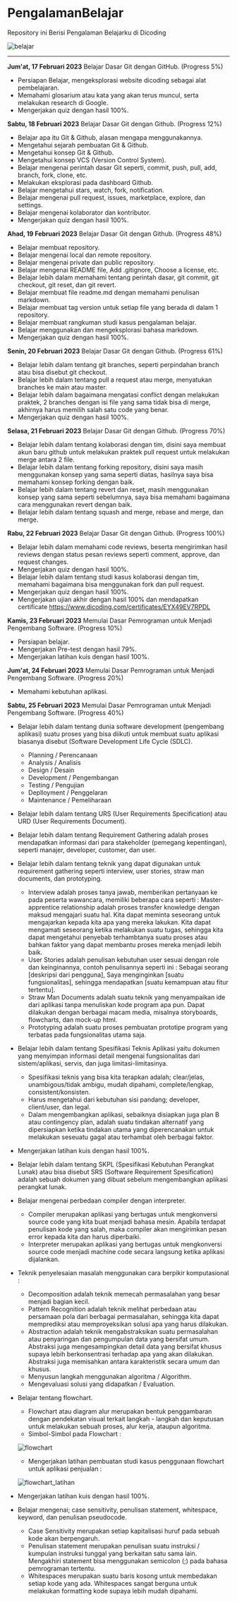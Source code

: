 # PengalamanBelajar
Repository ini Berisi Pengalaman Belajarku di Dicoding

![belajar](https://user-images.githubusercontent.com/67992588/219952148-2e30cad6-bc12-4761-8a35-b65bac483ebb.jpg)

- - -

**Jum'at, 17 Februari 2023**
Belajar Dasar Git dengan GitHub. (Progress 5%)
  * Persiapan Belajar, mengeksplorasi website dicoding sebagai alat pembelajaran.
  * Memahami glosarium atau kata yang akan terus muncul, serta melakukan research di Google.
  * Mengerjakan quiz dengan hasil 100%.

**Sabtu, 18 Februari 2023**
Belajar Dasar Git dengan Github. (Progress 12%)
  * Belajar apa itu Git & Github, alasan mengapa menggunakannya.
  * Mengetahui sejarah pembuatan Git & Github.
  * Mengetahui konsep Git & Github.
  * Mengetahui konsep VCS (Version Control System).
  * Belajar mengenai perintah dasar Git seperti, commit, push, pull, add, branch, fork, clone, etc.
  * Melakukan eksplorasi pada dashboard Github.
  * Belajar mengetahui stars, watch, fork, notification.
  * Belajar mengenai pull request, issues, marketplace, explore, dan settings.
  * Belajar mengenai kolaborator dan kontributor.
  * Mengerjakan quiz dengan hasil 100%.
 
**Ahad, 19 Februari 2023**
Belajar Dasar Git dengan Github. (Progress 48%)
  * Belajar membuat repository.
  * Belajar mengenai local dan remote repository.
  * Belajar mengenai private dan public repository.
  * Belajar mengenai README file, Add .gitignore, Choose a license, etc.
  * Belajar lebih dalam memahami tentang perintah dasar, git commit, git checkout, git reset, dan git revert.
  * Belajar membuat file readme.md dengan memahami penulisan markdown.
  * Belajar membuat tag version untuk setiap file yang berada di dalam 1 repository.
  * Belajar membuat rangkuman studi kasus pengalaman belajar.
  * Belajar menggunakan dan mengeksplorasi bahasa markdown.
  * Mengerjakan quiz dengan hasil 100%.

**Senin, 20 Februari 2023**
Belajar Dasar Git dengan Github. (Progress 61%)
  * Belajar lebih dalam tentang git branches, seperti perpindahan branch atau bisa disebut git checkout.
  * Belajar lebih dalam tentang pull a request atau merge, menyatukan branches ke main atau master.
  * Belajar lebih dalam bagaimana mengatasi conflict dengan melakukan praktek, 2 branches dengan isi file yang sama tidak bisa di merge, akhirnya harus memilih salah       satu code yang benar.
  * Mengerjakan quiz dengan hasil 100%.

**Selasa, 21 Februari 2023**
Belajar Dasar Git dengan Github. (Progress 70%)
  * Belajar lebih dalam tentang kolaborasi dengan tim, disini saya membuat akun baru github untuk melakukan praktek pull request untuk melakukan merge antara 2 file.
  * Belajar lebih dalam tentang forking repository, disini saya masih menggunakan konsep yang sama seperti diatas, hasilnya saya bisa memahami konsep forking dengan       baik.
  * Belajar lebih dalam tentang revert dan reset, masih menggunakan konsep yang sama seperti sebelumnya, saya bisa memahami bagaimana cara menggunakan revert dengan       baik.
  * Belajar lebih dalam tentang squash and merge, rebase and merge, dan merge.

**Rabu, 22 Februari 2023**
Belajar Dasar Git dengan Github. (Progress 100%)
  * Belajar lebih dalam memahami code reviews, beserta mengirimkan hasil reviews dengan status pesan reviews seperti comment, approve, dan request changes.
  * Mengerjakan quiz dengan hasil 100%.
  * Belajar lebih dalam tentang studi kasus kolaborasi dengan tim, memahami bagaimana bisa menggunakan fork dan pull request.
  * Mengerjakan quiz dengan hasil 100%.
  * Mengerjakan ujian akhir dengan hasil 100% dan mendapatkan certificate https://www.dicoding.com/certificates/EYX49EV7RPDL

**Kamis, 23 Februari 2023**
Memulai Dasar Pemrograman untuk Menjadi Pengembang Software. (Progress 10%)
  * Persiapan belajar.
  * Mengerjakan Pre-test dengan hasil 79%.
  * Mengerjakan latihan kuis dengan hasil 100%.
  
**Jum'at, 24 Februari 2023**
Memulai Dasar Pemrograman untuk Menjadi Pengembang Software. (Progress 20%)
  * Memahami kebutuhan aplikasi.

**Sabtu, 25 Februari 2023**
Memulai Dasar Pemrograman untuk Menjadi Pengembang Software. (Progress 40%)
  * Belajar lebih dalam tentang dunia software development (pengembang aplikasi) suatu proses yang bisa diikuti untuk membuat suatu aplikasi biasanya disebut (Software     Development Life Cycle (SDLC).
    - Planning / Perencanaan
    - Analysis / Analisis
    - Design / Desain
    - Development / Pengembangan
    - Testing / Pengujian
    - Deplloyment / Penggelaran
    - Maintenance / Pemeliharaan
  * Belajar lebih dalam tentang URS (User Requirements Specification) atau URD (User Requirements Document).
  * Belajar lebih dalam tentang Requirement Gathering adalah proses mendapatkan informasi dari para stakeholder (pemegang kepentingan), seperti manajer, developer,         customer, dan user.
  * Belajar lebih dalam tentang teknik yang dapat digunakan untuk requirement gathering seperti interview, user stories, straw man documents, dan prototyping.
    - Interview adalah proses tanya jawab, memberikan pertanyaan ke pada peserta wawancara, memiliki beberapa cara seperti :
      Master-apprentice relationship adalah proses transfer knowledge dengan maksud mengajari suatu hal.
      Kita dapat meminta seseorang untuk mengajarkan kepada kita apa yang mereka lakukan.
      Kita dapat mengamati seseorang ketika melakukan suatu tugas, sehingga kita dapat mengetahui penyebab terhambtanya suatu proses atau bahkan faktor yang dapat           membantu proses mereka menjadi lebih baik.
    - User Stories adalah penulisan kebutuhan user sesuai dengan role dan keinginannya, contoh penulisannya seperti ini :
      Sebagai seorang [deskripsi dari pengguna], Saya menginginkan [suatu fungsionalitas], sehingga mendapatkan [suatu kemampuan atau fitur tertentu].
    - Straw Man Documents adalah suatu teknik yang menyampaikan ide dari aplikasi tanpa menuliskan kode program apa pun. Dapat dilakukan dengan berbagai macam media,         misalnya storyboards, flowcharts, dan mock-up html.
    - Prototyping adalah suatu proses pembuatan prototipe program yang terbatas pada fungsionalitas utama saja.
  * Belajar lebih dalam tentang Spesifikasi Teknis Aplikasi yaitu dokumen yang menyimpan informasi detail mengenai fungsionalitas dari sistem/aplikasi, servis, dan         juga limitasi-limitasinya.
    - Spesifikasi teknis yang bisa kita terapkan adalah; clear/jelas, unambigous/tidak ambigu, mudah dipahami, complete/lengkap, consistent/konsisten.
    - Harus mengetahui dari kebutuhan sisi pandang; developer, client/user, dan legal.
    - Dalam mengembangkan aplikasi, sebaiknya disiapkan juga plan B atau contingency plan, adalah suatu tindakan alternatif yang dipersiapkan ketika tindakan utama           yang diperencanakan untuk melakukan seseuatu gagal atau terhambat oleh berbagai faktor.
  * Mengerjakan latihan kuis dengan hasil 100%.
  * Belajar lebih dalam tentang SKPL (Spesifikasi Kebutuhan Perangkat Lunak) atau bisa disebut SRS (Software Requirement Spesification) adalah sebuah dokumen yang         dibuat sebelum mengembangkan aplikasi perangkat lunak.
  * Belajar mengenai perbedaan compiler dengan interpreter.
    - Compiler merupakan aplikasi yang bertugas untuk mengkonversi source code yang kita buat menjadi bahasa mesin. Apabila terdapat penulisan kode yang salah, maka         compiler akan mengirimkan pesan error kepada kita dan harus diperbaiki.
    - Interpreter merupakan aplikasi yang bertugas untuk mengkonversi source code menjadi machine code secara langsung ketika aplikasi dijalankan.
  * Teknik penyelesaian masalah menggunakan cara berpikir komputasional :
    - Decomposition adalah teknik memecah permasalahan yang besar menjadi bagian kecil.
    - Pattern Recognition adalah teknik melihat perbedaan atau persamaan pola dari berbagai permasalahan, sehingga kita dapat memprediksi atau memproyeksikan solusi         apa yang harus dilakukan.
    - Abstraction adalah teknik mengabstraksikan suatu permasalahan atau penyaringan dan pengumpulan data yang bersifat umum. Abstraksi juga mengesampingkan detail           data yang bersifat khusus supaya lebih berkonsentrasi terhadap apa yang akan dilakukan. Abstraksi juga memisahkan antara karakteristik secara umum dan khusus.
    - Menyusun langkah menggunakan algoritma / Algorithm.
    - Mengevaluasi solusi yang didapatkan / Evaluation.
  * Belajar tentang flowchart.
    - Flowchart atau diagram alur merupakan bentuk penggambaran dengan pendekatan visual terkait langkah - langkah dan keputusan untuk melakukan sebuah proses, alur         kerja, ataupun algoritma.
    - Simbol-Simbol pada Flowchart :
    
    ![flowchart](https://user-images.githubusercontent.com/67992588/221343092-927ec581-89d7-43ba-8a3b-80d3594d2551.png)
    - Mengerjakan latihan pembuatan studi kasus penggunaan flowchart untuk aplikasi penjualan :
    
    ![flowchart_latihan](https://user-images.githubusercontent.com/67992588/221356672-d807f45d-fbd7-4c18-b015-c14359526c14.png)
  
  * Mengerjakan latihan kuis dengan hasil 100%.
  * Belajar mengenai; case sensitivity, penulisan statement, whitespace, keyword, dan penulisan pseudocode.
    - Case Sensitivity merupakan setiap kapitalisasi huruf pada sebuah kode akan berpengaruh.
    - Penulisan statement merupakan penulisan suatu instruksi / kumpulan instruksi tunggal yang berkaitan satu sama lain. Mengakhiri statement bisa menggunakan               semicolon (;) pada bahasa pemrograman tertentu.
    - Whitespaces merupakan suatu baris kosong untuk membedakan setiap kode yang ada. Whitespaces sangat berguna untuk melakukan formatting kode supaya lebih mudah           dipahami.
